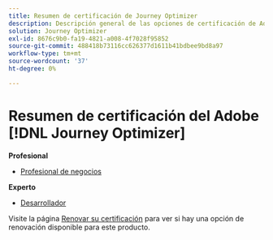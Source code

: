 ```yaml
---
title: Resumen de certificación de Journey Optimizer
description: Descripción general de las opciones de certificación de Adobe Journey Optimizer
solution: Journey Optimizer
exl-id: 8676c9b0-fa19-4821-a008-4f7028f95852
source-git-commit: 488418b73116cc626377d1611b41bdbee9bd8a97
workflow-type: tm+mt
source-wordcount: '37'
ht-degree: 0%

---
```


# Resumen de certificación del Adobe [!DNL Journey Optimizer]

**Profesional**

* [Profesional de negocios](/help/certifications/ajo/ajo-p-business.md)<!--AD0-E607-->

**Experto**

* [Desarrollador](/help/certifications/ajo/ajo-e-developer-23-10.md) <!--AD0-E606-->

Visite la página [Renovar su certificación](/help/certifications/renew.md) para ver si hay una opción de renovación disponible para este producto.

